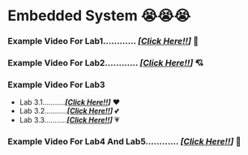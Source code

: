 # Embedded System :sob::sob::sob:


### Example Video For Lab1............ **_[[Click Here!!](https://www.youtube.com/watch?v=JgwxGs0MpDo)]_** :heartbeat:


### Example Video For Lab2............ **_[[Click Here!!](https://www.youtube.com/watch?v=fAyL0Lj3jGw)]_** :cupid:



### Example Video For Lab3
* Lab 3.1...........**_[[Click Here!!](https://www.youtube.com/watch?v=XUj4dHs6ARU)]_** :heart:
* Lab 3.2...........**_[[Click Here!!](https://www.youtube.com/watch?v=AGsdfbhIv6s)]_** :two_hearts:
* Lab 3.3...........**_[[Click Here!!](https://www.youtube.com/watch?v=ADr1bON9Nbg)]_** :heartpulse:


### Example Video For Lab4 And Lab5............ **_[[Click Here!!](https://www.youtube.com/watch?v=FuOMHF9Uv9I)]_** :revolving_hearts:
